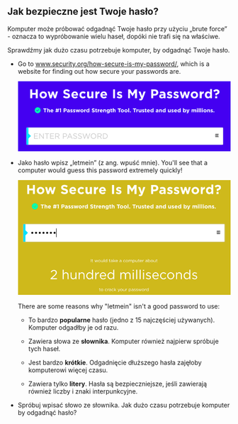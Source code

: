 ## Jak bezpieczne jest Twoje hasło?

Komputer może próbować odgadnąć Twoje hasło przy użyciu „brute force” - oznacza to wypróbowanie wielu haseł, dopóki nie trafi się na właściwe.

Sprawdźmy jak dużo czasu potrzebuje komputer, by odgadnąć Twoje hasło.



+ Go to <a href="https://www.security.org/how-secure-is-my-password/" target="_blank">www.security.org/how-secure-is-my-password/</a>, which is a website for finding out how secure your passwords are.

    ![zrzut ekranu](images/passwords-secure.png)

+ Jako hasło wpisz „letmein” (z ang. wpuść mnie). You'll see that a computer would guess this password extremely quickly!

    ![zrzut ekranu](images/passwords-letmein.png)

    There are some reasons why "letmein" isn't a good password to use:

    + To bardzo __popularne__ hasło (jedno z 15 najczęściej używanych). Komputer odgadłby je od razu.

    + Zawiera słowa ze __słownika__. Komputer również najpierw spróbuje tych haseł.

    + Jest bardzo __krótkie__. Odgadnięcie dłuższego hasła zajęłoby komputerowi więcej czasu.

    + Zawiera tylko __litery__. Hasła są bezpieczniejsze, jeśli zawierają również liczby i znaki interpunkcyjne.

+ Spróbuj wpisać słowo ze słownika. Jak dużo czasu potrzebuje komputer by odgadnąć hasło? 

